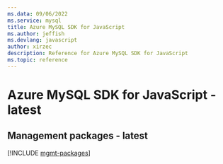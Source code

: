 ```yaml
---
ms.data: 09/06/2022
ms.service: mysql
title: Azure MySQL SDK for JavaScript
ms.author: jeffish
ms.devlang: javascript
author: xirzec
description: Reference for Azure MySQL SDK for JavaScript
ms.topic: reference
---
```

# Azure MySQL SDK for JavaScript - latest

## Management packages - latest
[!INCLUDE [mgmt-packages](mysql-mgmt-index.md)]